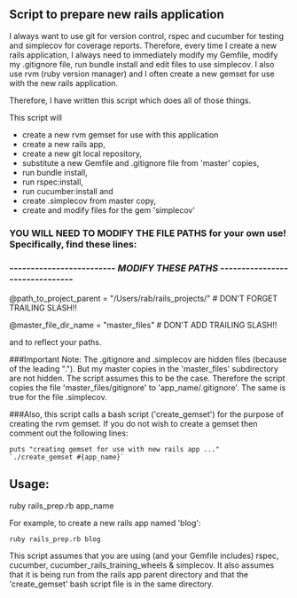 ## Script to prepare new rails application

I always want to use git for version control, rspec and cucumber for testing
and simplecov for coverage reports.  Therefore, every time I create a new rails
application, I always need to immediately modify my Gemfile, modify my .gitignore
file, run bundle install and edit files to use simplecov.  I also use rvm
(ruby version manager) and I often create a new gemset for use with the
new rails application.

Therefore, I have written this script which does all of those things.

This script will

* create a new rvm gemset for use with this application
* create a new rails app,
* create a new git local repository,
* substitute a new Gemfile and .gitignore file from 'master' copies,
* run bundle install,
* run rspec:install,
* run cucumber:install and
* create .simplecov from master copy,
* create and modify files for the gem 'simplecov'

### YOU WILL NEED TO MODIFY THE FILE PATHS for your own use! Specifically, find these lines:

### ***-------------------------   MODIFY THESE PATHS  -------------------------------***
@path_to_project_parent = "/Users/rab/rails_projects/"  # DON'T FORGET TRAILING SLASH!!

@master_file_dir_name = "master_files"  # DON'T ADD TRAILING SLASH!!

and to reflect your paths.

###Important Note:
The .gitignore and .simplecov are hidden files (because of the leading ".").
But my master copies in the 'master_files' subdirectory are not hidden.  The script assumes
this to be the case.  Therefore the script copies the file 'master_files/gitignore' to
'app_name/.gitignore'.  The same is true for the file .simplecov.

###Also,
this script calls a bash script ('create_gemset') for the purpose of creating the
rvm gemset.  If you do not wish to create a gemset then comment out the following lines:

    puts "creating gemset for use with new rails app ..."
    `./create_gemset #{app_name}`

## Usage:
ruby rails_prep.rb app_name

For example, to create a new rails app named 'blog':

    ruby rails_prep.rb blog

This script assumes that you are using (and your Gemfile includes) rspec,
cucumber, cucumber_rails_training_wheels & simplecov.  It also assumes that
it is being run from the rails app parent directory and that the
'create_gemset' bash script file is in the same directory.